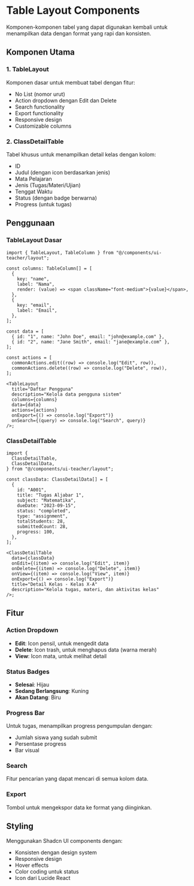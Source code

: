 # Table Layout Components

Komponen-komponen tabel yang dapat digunakan kembali untuk menampilkan data dengan format yang rapi dan konsisten.

## Komponen Utama

### 1. TableLayout

Komponen dasar untuk membuat tabel dengan fitur:

- No List (nomor urut)
- Action dropdown dengan Edit dan Delete
- Search functionality
- Export functionality
- Responsive design
- Customizable columns

### 2. ClassDetailTable

Tabel khusus untuk menampilkan detail kelas dengan kolom:

- ID
- Judul (dengan icon berdasarkan jenis)
- Mata Pelajaran
- Jenis (Tugas/Materi/Ujian)
- Tenggat Waktu
- Status (dengan badge berwarna)
- Progress (untuk tugas)

## Penggunaan

### TableLayout Dasar

```tsx
import { TableLayout, TableColumn } from "@/components/ui-teacher/layout";

const columns: TableColumn[] = [
  {
    key: "name",
    label: "Nama",
    render: (value) => <span className="font-medium">{value}</span>,
  },
  {
    key: "email",
    label: "Email",
  },
];

const data = [
  { id: "1", name: "John Doe", email: "john@example.com" },
  { id: "2", name: "Jane Smith", email: "jane@example.com" },
];

const actions = [
  commonActions.edit((row) => console.log("Edit", row)),
  commonActions.delete((row) => console.log("Delete", row)),
];

<TableLayout
  title="Daftar Pengguna"
  description="Kelola data pengguna sistem"
  columns={columns}
  data={data}
  actions={actions}
  onExport={() => console.log("Export")}
  onSearch={(query) => console.log("Search", query)}
/>;
```

### ClassDetailTable

```tsx
import {
  ClassDetailTable,
  ClassDetailData,
} from "@/components/ui-teacher/layout";

const classData: ClassDetailData[] = [
  {
    id: "A001",
    title: "Tugas Aljabar 1",
    subject: "Matematika",
    dueDate: "2023-09-15",
    status: "completed",
    type: "assignment",
    totalStudents: 28,
    submittedCount: 28,
    progress: 100,
  },
];

<ClassDetailTable
  data={classData}
  onEdit={(item) => console.log("Edit", item)}
  onDelete={(item) => console.log("Delete", item)}
  onView={(item) => console.log("View", item)}
  onExport={() => console.log("Export")}
  title="Detail Kelas - Kelas X-A"
  description="Kelola tugas, materi, dan aktivitas kelas"
/>;
```

## Fitur

### Action Dropdown

- **Edit**: Icon pensil, untuk mengedit data
- **Delete**: Icon trash, untuk menghapus data (warna merah)
- **View**: Icon mata, untuk melihat detail

### Status Badges

- **Selesai**: Hijau
- **Sedang Berlangsung**: Kuning
- **Akan Datang**: Biru

### Progress Bar

Untuk tugas, menampilkan progress pengumpulan dengan:

- Jumlah siswa yang sudah submit
- Persentase progress
- Bar visual

### Search

Fitur pencarian yang dapat mencari di semua kolom data.

### Export

Tombol untuk mengekspor data ke format yang diinginkan.

## Styling

Menggunakan Shadcn UI components dengan:

- Konsisten dengan design system
- Responsive design
- Hover effects
- Color coding untuk status
- Icon dari Lucide React
